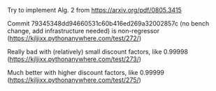 Try to implement Alg. 2 from https://arxiv.org/pdf/0805.3415

Commit 79345348dd94660531c60b416ed269a32002857c (no bench change, add infrastructure needed) is non-regressor (https://kjljixx.pythonanywhere.com/test/272/)

Really bad with (relatively) small discount factors, like 0.99998 (https://kjljixx.pythonanywhere.com/test/273/)

Much better with higher discount factors, like 0.99999 (https://kjljixx.pythonanywhere.com/test/275/)